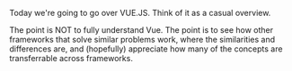 Today we're going to go over VUE.JS. Think of it as a casual overview.

The point is NOT to fully understand Vue. The point is to see how other frameworks that solve
similar problems work, where the similarities and differences are, and (hopefully) appreciate how many of the concepts are transferrable across frameworks.